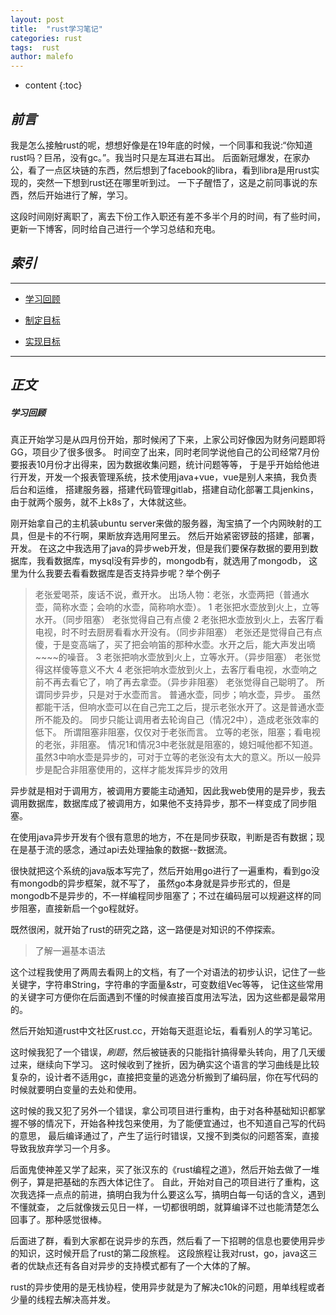 ```yaml
---
layout: post
title:  "rust学习笔记"
categories: rust
tags:  rust
author: malefo
---
```


* content
{:toc}

## *前言*

我是怎么接触rust的呢，想想好像是在19年底的时候，一个同事和我说:“你知道rust吗？巨吊，没有gc。”。我当时只是左耳进右耳出。
后面新冠爆发，在家办公，看了一点区块链的东西，然后想到了facebook的libra，看到libra是用rust实现的，突然一下想到rust还在哪里听到过。
一下子醒悟了，这是之前同事说的东西，然后开始进行了解，学习。

这段时间刚好离职了，离去下份工作入职还有差不多半个月的时间，有了些时间，更新一下博客，同时给自己进行一个学习总结和充电。

<!-- more -->

## *索引*
***

* [学习回顾](#学习回顾)

* [制定目标](#制定目标)

* [实现目标](#实现目标)

***

## *正文*

##### 学习回顾

真正开始学习是从四月份开始，那时候闲了下来，上家公司好像因为财务问题即将GG，项目少了很多很多。
时间空了出来，同时老同学说他自己的公司经常7月份要报表10月份才出得来，因为数据收集问题，统计问题等等，
于是乎开始给他进行开发，开发一个报表管理系统，技术使用java+vue，vue是别人来搞，我负责后台和运维，
搭建服务器，搭建代码管理gitlab，搭建自动化部署工具jenkins，由于就两个服务，就不上k8s了，大体就这些。

刚开始拿自己的主机装ubuntu server来做的服务器，淘宝搞了一个内网映射的工具，但是卡的不行啊，果断放弃选用阿里云。
然后开始紧密锣鼓的搭建，部署，开发。
在这之中我选用了java的异步web开发，但是我们要保存数据的要用到数据库，我看数据库，mysql没有异步的，mongodb有，就选用了mongodb，
这里为什么我要去看看数据库是否支持异步呢？举个例子

>老张爱喝茶，废话不说，煮开水。
 出场人物：老张，水壶两把（普通水壶，简称水壶；会响的水壶，简称响水壶）。
 1 老张把水壶放到火上，立等水开。（同步阻塞）
 老张觉得自己有点傻
 2 老张把水壶放到火上，去客厅看电视，时不时去厨房看看水开没有。（同步非阻塞）
 老张还是觉得自己有点傻，于是变高端了，买了把会响笛的那种水壶。水开之后，能大声发出嘀~~~~的噪音。
 3 老张把响水壶放到火上，立等水开。（异步阻塞）
 老张觉得这样傻等意义不大
 4 老张把响水壶放到火上，去客厅看电视，水壶响之前不再去看它了，响了再去拿壶。（异步非阻塞）
 老张觉得自己聪明了。
 所谓同步异步，只是对于水壶而言。
 普通水壶，同步；响水壶，异步。
 虽然都能干活，但响水壶可以在自己完工之后，提示老张水开了。这是普通水壶所不能及的。
 同步只能让调用者去轮询自己（情况2中），造成老张效率的低下。
 所谓阻塞非阻塞，仅仅对于老张而言。
 立等的老张，阻塞；看电视的老张，非阻塞。
 情况1和情况3中老张就是阻塞的，媳妇喊他都不知道。虽然3中响水壶是异步的，可对于立等的老张没有太大的意义。所以一般异步是配合非阻塞使用的，这样才能发挥异步的效用

异步就是相对于调用方，被调用方要能主动通知，因此我web使用的是异步，我去调用数据库，数据库成了被调用方，如果他不支持异步，那不一样变成了同步阻塞。

在使用java异步开发有个很有意思的地方，不在是同步获取，判断是否有数据；现在是基于流的感念，通过api去处理抽象的数据--数据流。

很快就把这个系统的java版本写完了，然后开始用go进行了一遍重构，看到go没有mongodb的异步框架，就不写了，
虽然go本身就是异步形式的，但是mongodb不是异步的，不一样编程同步阻塞了；不过在编码层可以规避这样的同步阻塞，直接新启一个go程就好。

既然很闲，就开始了rust的研究之路，这一路便是对知识的不停探索。

>了解一遍基本语法

这个过程我使用了两周去看网上的文档，有了一个对语法的初步认识，记住了一些关键字，字符串String，字符串的字面量&str，可变数组Vec等等，
记住这些常用的关键字可方便你在后面遇到不懂的时候直接百度用法写法，因为这些都是最常用的。

然后开始知道rust中文社区rust.cc，开始每天逛逛论坛，看看别人的学习笔记。

这时候我犯了一个错误，*刷题*，然后被链表的只能指针搞得晕头转向，用了几天缓过来，继续向下学习。
这时候收到了挫折，因为确实这个语言的学习曲线是比较复杂的，设计者不适用gc，直接把变量的逃逸分析搬到了编码层，你在写代码的时候就要明白变量的去处和使用。

这时候的我又犯了另外一个错误，拿公司项目进行重构，由于对各种基础知识都掌握不够的情况下，开始各种找包来使用，为了能便宜通过，也不知道自己写的代码的意思，
最后编译通过了，产生了运行时错误，又搜不到类似的问题答案，直接导致我放弃学习一个月多。

后面鬼使神差又学了起来，买了张汉东的《rust编程之道》，然后开始去做了一堆例子，算是把基础的东西大体记住了。
自此，开始对自己的项目进行了重构，这次我选择一点点的前进，搞明白我为什么要这么写，搞明白每一句话的含义，遇到不懂就查，
之后就像拨云见日一样，一切都很明朗，就算编译不过也能清楚怎么回事了。那种感觉很棒。

后面进了群，看到大家都在说异步的东西，然后看了一下招聘的信息也要使用异步的知识，这时候开启了rust的第二段旅程。
这段旅程让我对rust，go，java这三者的优缺点还有各自对异步的支持模式都有了一个大体的了解。

rust的异步使用的是无栈协程，使用异步就是为了解决c10k的问题，用单线程或者少量的线程去解决高并发。